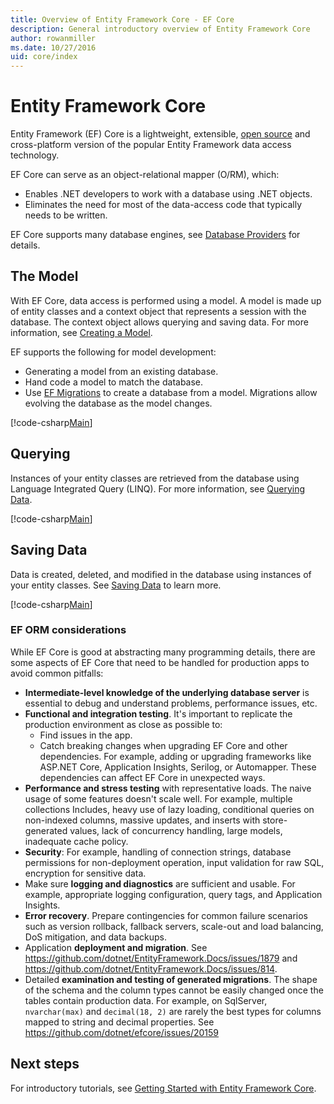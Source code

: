 ```yaml
---
title: Overview of Entity Framework Core - EF Core
description: General introductory overview of Entity Framework Core
author: rowanmiller
ms.date: 10/27/2016
uid: core/index
---
```


# Entity Framework Core

Entity Framework (EF) Core is a lightweight, extensible, [open source](https://github.com/aspnet/EntityFrameworkCore) and cross-platform version of the popular Entity Framework data access technology.

EF Core can serve as an object-relational mapper (O/RM), which:

* Enables .NET developers to work with a database using .NET objects.
* Eliminates the need for most of the data-access code that typically needs to be written.

EF Core supports many database engines, see [Database Providers](xref:core/providers/index) for details.

## The Model

With EF Core, data access is performed using a model. A model is made up of entity classes and a context object that represents a session with the database. The context object allows querying and saving data. For more information, see [Creating a Model](xref:core/modeling/index).

EF supports the following for model development:

* Generating a model from an existing database.
* Hand code a model to match the database.
* Use [EF Migrations](xref:core/managing-schemas/migrations/index) to create a database from a model. Migrations allow evolving the database as the model changes.

[!code-csharp[Main](../../samples/core/Intro/Model.cs)]

## Querying

Instances of your entity classes are retrieved from the database using Language Integrated Query (LINQ). For more information, see [Querying Data](xref:core/querying/index).

[!code-csharp[Main](../../samples/core/Intro/Program.cs#Querying)]

## Saving Data

Data is created, deleted, and modified in the database using instances of your entity classes. See [Saving Data](xref:core/saving/index) to learn more.

[!code-csharp[Main](../../samples/core/Intro/Program.cs#SavingData)]

### EF ORM considerations

While EF Core is good at abstracting many programming details, there are some  aspects of EF Core that need to be handled for production apps to avoid common pitfalls:

 - **Intermediate-level knowledge of the underlying database server** is essential to debug and understand problems, performance issues, etc.
- **Functional and integration testing**. It's important to replicate the production environment as close as possible to:
  - Find issues in the app.
  - Catch breaking changes when upgrading EF Core and other dependencies. For example, adding or upgrading frameworks like ASP.NET Core, Application Insights, Serilog, or Automapper. These dependencies can affect EF Core in unexpected ways.
- **Performance and stress testing** with representative loads. The naive usage of some features doesn't scale well. For example, multiple collections Includes, heavy use of lazy loading, conditional queries on non-indexed columns, massive updates, and inserts with store-generated values, lack of concurrency handling, large models, inadequate cache policy.
- **Security**: For example, handling of connection strings, database permissions for non-deployment operation, input validation for raw SQL, encryption for sensitive data.
- Make sure **logging and diagnostics** are sufficient and usable. For example, appropriate logging configuration, query tags, and Application Insights.
- **Error recovery**. Prepare contingencies for common failure scenarios such as version rollback, fallback servers, scale-out and load balancing, DoS mitigation, and data backups.
- Application **deployment and migration**. <!-- review I need some content to replace the following link. Links just provided as a handy ref. --> See https://github.com/dotnet/EntityFramework.Docs/issues/1879 and https://github.com/dotnet/EntityFramework.Docs/issues/814.
- Detailed **examination and testing of generated migrations**. The shape of the schema and the column types cannot be easily changed once the tables contain production data. For example, on SqlServer, `nvarchar(max)` and `decimal(18, 2)` are rarely the best types for columns mapped to string and decimal properties.  <!-- review I need some content to replace the following link. Links just provided as a handy ref. --> See https://github.com/dotnet/efcore/issues/20159


## Next steps

For introductory tutorials, see [Getting Started with Entity Framework Core](xref:core/get-started/index).
